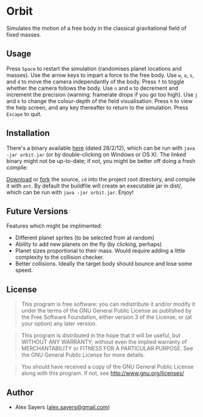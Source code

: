 Orbit
=====

Simulates the motion of a free body in the classical gravitational field of fixed masses.

Usage
-----

Press `Space` to restart the simulation (randomises planet locations and masses). Use the arrow keys to impart a force to the free body. Use `w`, `a`, `s`, and `d` to move the camera independantly of the body. Press `f` to toggle whether the camera follows the body. Use `n` and `m` to decrement and increment the precision (warning: framerate drops if you go too high). Use `j` and `k` to change the colour-depth of the field visualisation. Press `h` to view the help screen, and any key thereafter to return to the simulation. Press `Escape` to quit.

Installation
------------

There's a binary available [here](http://cl.ly/Ec5J) (dated 28/2/12), which can be run with `java -jar orbit.jar` (or by double-clicking on Windows or OS X). The linked binary might not be up-to-date; if not, you might be better off doing a fresh compile:

[Download][zipball] or [fork][fork] the source, `cd` into the project root directory, and compile it with `ant`. By default the buildfile will create an executable jar in dist/, which can be run with `java -jar orbit.jar`. Enjoy!

[zipball]: https://github.com/asayers/orbit/zipball/master
[fork]: ./ "`git clone git://github.com/asayers/orbit.git`"

Future Versions
---------------

Features which might be implimented:

 - Different planet sprites (to be selected from at random)
 - Ability to add new planets on the fly (by clicking, perhaps)
 - Planet sizes proportional to their mass. Would require adding a little complexity to the collision checker.
 - Better collisions. Ideally the target body should bounce and lose some speed.

License
-------

> This program is free software: you can redistribute it and/or modify
> it under the terms of the GNU General Public License as published by
> the Free Software Foundation, either version 3 of the License, or
> (at your option) any later version.

> This program is distributed in the hope that it will be useful,
> but WITHOUT ANY WARRANTY; without even the implied warranty of
> MERCHANTABILITY or FITNESS FOR A PARTICULAR PURPOSE.  See the
> GNU General Public License for more details.

> You should have received a copy of the GNU General Public License
> along with this program.  If not, see <http://www.gnu.org/licenses/>

Author
------
 - Alex Sayers (alex.sayers@gmail.com)

